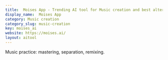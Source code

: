 ```yaml
---
title:  Moises App - Trending AI tool for Music creation and best alternatives
display_name:  Moises App
category: Music creation
category_slug: music-creation
key: moises_ai
website: https://moises.ai/
layout: aitool
---
```


Music practice: mastering, separation, remixing.
